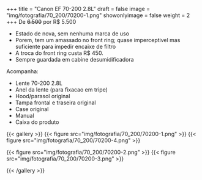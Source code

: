 +++
title = "Canon EF 70-200 2.8L"
draft = false
image = "img/fotografia/70_200/70200-1.png"
showonlyimage = false
weight = 2
+++
De ~~6.500~~ por <span class="price">R$ 5.500</span>

<!--more-->

- Estado de nova, sem nenhuma marca de uso
- Porem, tem um amassado no front ring; quase imperceptivel mas suficiente para impedir encaixe de filtro
- A troca do front ring custa R$ 450.
- Sempre guardada em cabine desumidificadora

Acompanha:

- Lente 70-200 2.8L
- Anel da lente (para fixacao em tripe)
- Hood/parasol original
- Tampa frontal e traseira original
- Case original
- Manual
- Caixa do produto

{{< gallery >}}
{{< figure src="img/fotografia/70_200/70200-1.png" >}}
{{< figure src="img/fotografia/70_200/70200-4.png" >}}

{{< figure src="img/fotografia/70_200/70200-2.png" >}}
{{< figure src="img/fotografia/70_200/70200-3.png" >}}


{{< /gallery >}}